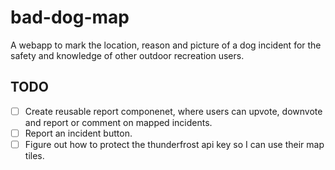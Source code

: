# bad-dog-map
A webapp to mark the location, reason and picture of a dog incident for the safety and knowledge of other outdoor recreation users. 

## TODO

- [ ] Create reusable report componenet, where users can upvote, downvote and report or comment on mapped incidents.
- [ ] Report an incident button.
- [ ] Figure out how to protect the thunderfrost api key so I can use their map tiles.